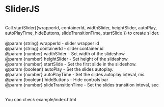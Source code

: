 # SliderJS

<br>
Call startSlider({wrapperId, containerId, widthSlider, heightSlider, autoPlay, autoPlayTime, hideButtons, slideTransitionTime, startSlide }) to create slider.
<br>
<br>@param {string} wrapperId - slider wrapper id
<br>@param {string} containerId - slider container id
<br>@param {number} widthSlider - Set width of the slideshow.
<br>@param {number} heightSlider - Set height of the slideshow.
<br>@param {number} startSlide - Set the first slide in the slideshow.
<br>@param {boolean} autoPlay - Set the slides autoplay.
<br>@param {number} autoPlayTime - Set the slides autoplay inteval, ms
<br>@param {boolean} hideButtons - Hide controls bar
<br>@param {number} slideTransitionTime - Set the slides transition inteval, sec

<br>You can check example/index.html
